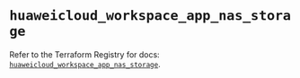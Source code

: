 # `huaweicloud_workspace_app_nas_storage`

Refer to the Terraform Registry for docs: [`huaweicloud_workspace_app_nas_storage`](https://registry.terraform.io/providers/huaweicloud/huaweicloud/1.71.1/docs/resources/workspace_app_nas_storage).
